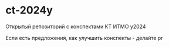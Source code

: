 # ct-2024y
Открытый репозиторий с конспектами КТ ИТМО y2024

Если есть предложения, как улучшить конспекты - делайте pr
